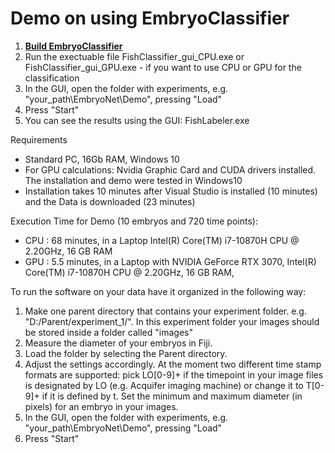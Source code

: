 # Demo on using EmbryoClassifier

1) <a href="http://embryonet.de/tutorial.html"><b>  Build EmbryoClassifier </b></a> 
2) Run the exectuable file FishClassifier_gui_CPU.exe or FishClassifier_gui_GPU.exe - if you want to use CPU or GPU for the classification
3) In the GUI, open the folder with experiments, e.g. "your_path\EmbryoNet\Demo", pressing "Load"
4) Press "Start"
5) You can see the results using the GUI: FishLabeler.exe


Requirements

- Standard PC, 16Gb RAM, Windows 10
- For GPU calculations: Nvidia Graphic Card and CUDA drivers installed. The installation and demo were tested in Windows10
- Installation takes 10 minutes after Visual Studio is installed (10 minutes) and the Data is downloaded (23 minutes)

Execution Time for Demo (10 embryos and 720 time points):

- CPU : 68 minutes,  in a Laptop Intel(R) Core(TM) i7-10870H CPU @ 2.20GHz, 16 GB RAM
- GPU : 5.5 minutes,  in a Laptop with NVIDIA GeForce RTX 3070, Intel(R) Core(TM) i7-10870H CPU @ 2.20GHz, 16 GB RAM, 

To run the software on your data have it organized in the following way:

1) Make one parent directory that contains your experiment folder. e.g. "D:/Parent/experiment_1/". In this experiment folder your images should be stored inside a folder called "images"
2) Measure the diameter of your embryos in Fiji.
3) Load the folder by selecting the Parent directory.
4) Adjust the settings accordingly. At the moment two different time stamp formats are supported: pick LO[0-9]+ if the timepoint in your image files is designated by LO (e.g. Acquifer imaging machine) or change it to T[0-9]+ if it is defined by t. Set the minimum and maximum diameter (in pixels) for an embryo in your images.
5) In the GUI, open the folder with experiments, e.g. "your_path\EmbryoNet\Demo", pressing "Load"
6) Press "Start"
 

